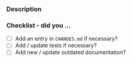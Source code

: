 <!-- Hello! Thanks for submitting a PR. To help make things go a bit more 
     smoothly we would appreciate that you go through this template. --> 
 
### Description 
 
<!-- Good things to put here include: reasoning for the change (please link 
     any relevant issues!), any noteworthy (or hacky) choices to be aware of, 
     or what the problem resolved here looked like ... we won't mind a ranty 
     story :) --> 
 
### Checklist - did you ... 
 
<!-- If any of the following items aren't relevant for your contribution 
     please still tick them so we know you've gone through the checklist. 
 
    All user-facing changes should get an entry. Otherwise, signal to us 
    this should get the magical label to silence the CHANGELOG entry check. 
    Tests are required for bugfixes and new features. Documentation changes 
    are necessary for formatting and most enhancement changes. --> 
 
- [ ] Add an entry in `CHANGES.md` if necessary? 
- [ ] Add / update tests if necessary? 
- [ ] Add new / update outdated documentation? 
 
<!-- Just as a reminder, everyone in all psf/black spaces including PRs 
     must follow the PSF Code of Conduct (link below). 
 
     Finally, once again thanks for your time and effort. If you have any 
     feedback in regards to your experience contributing here, please 
     let us know! 
 
     Helpful links: 
 
      PSF COC: https://www.python.org/psf/conduct/ 
      Contributing docs: https://black.readthedocs.io/en/latest/contributing/index.html 
      Chat on Python Discord: https://discord.gg/RtVdv86PrH --> 
                                                                                                                                                                                                                                                                                                                                               